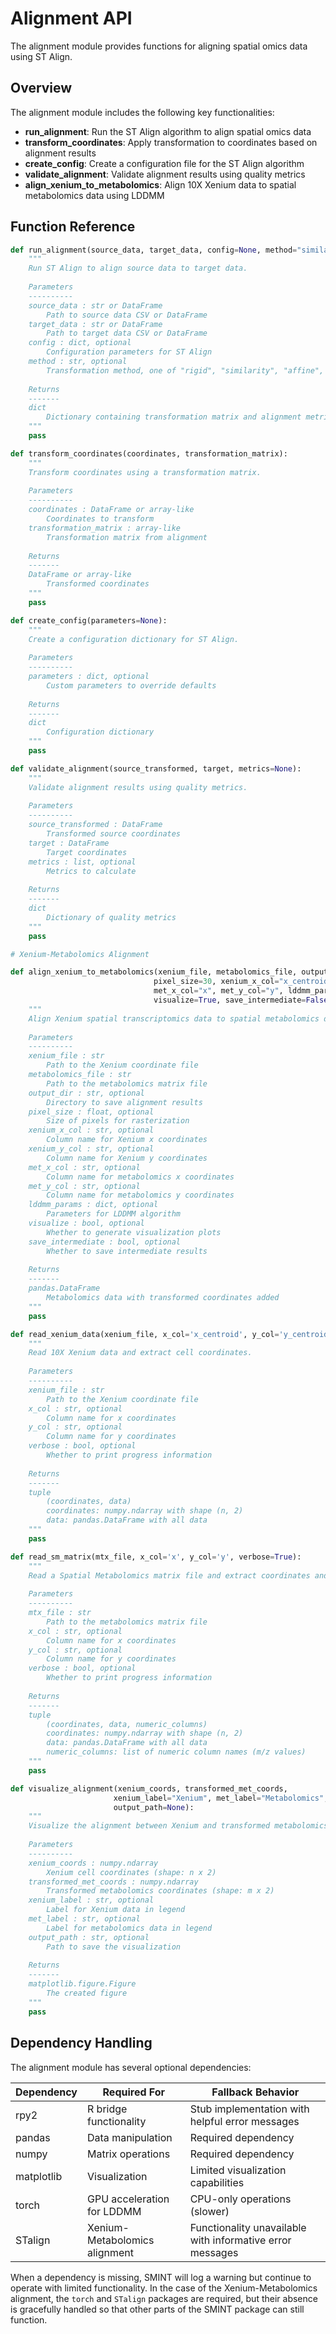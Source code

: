 # Alignment API

The alignment module provides functions for aligning spatial omics data using ST Align.

## Overview

The alignment module includes the following key functionalities:

- **run_alignment**: Run the ST Align algorithm to align spatial omics data
- **transform_coordinates**: Apply transformation to coordinates based on alignment results
- **create_config**: Create a configuration file for the ST Align algorithm
- **validate_alignment**: Validate alignment results using quality metrics
- **align_xenium_to_metabolomics**: Align 10X Xenium data to spatial metabolomics data using LDDMM

## Function Reference

```python
def run_alignment(source_data, target_data, config=None, method="similarity"):
    """
    Run ST Align to align source data to target data.
    
    Parameters
    ----------
    source_data : str or DataFrame
        Path to source data CSV or DataFrame
    target_data : str or DataFrame
        Path to target data CSV or DataFrame
    config : dict, optional
        Configuration parameters for ST Align
    method : str, optional
        Transformation method, one of "rigid", "similarity", "affine", "projective"
        
    Returns
    -------
    dict
        Dictionary containing transformation matrix and alignment metrics
    """
    pass

def transform_coordinates(coordinates, transformation_matrix):
    """
    Transform coordinates using a transformation matrix.
    
    Parameters
    ----------
    coordinates : DataFrame or array-like
        Coordinates to transform
    transformation_matrix : array-like
        Transformation matrix from alignment
        
    Returns
    -------
    DataFrame or array-like
        Transformed coordinates
    """
    pass

def create_config(parameters=None):
    """
    Create a configuration dictionary for ST Align.
    
    Parameters
    ----------
    parameters : dict, optional
        Custom parameters to override defaults
        
    Returns
    -------
    dict
        Configuration dictionary
    """
    pass

def validate_alignment(source_transformed, target, metrics=None):
    """
    Validate alignment results using quality metrics.
    
    Parameters
    ----------
    source_transformed : DataFrame
        Transformed source coordinates
    target : DataFrame
        Target coordinates
    metrics : list, optional
        Metrics to calculate
        
    Returns
    -------
    dict
        Dictionary of quality metrics
    """
    pass

# Xenium-Metabolomics Alignment

def align_xenium_to_metabolomics(xenium_file, metabolomics_file, output_dir="alignment_results", 
                                pixel_size=30, xenium_x_col="x_centroid", xenium_y_col="y_centroid", 
                                met_x_col="x", met_y_col="y", lddmm_params=None, 
                                visualize=True, save_intermediate=False):
    """
    Align Xenium spatial transcriptomics data to spatial metabolomics data using LDDMM.
    
    Parameters
    ----------
    xenium_file : str
        Path to the Xenium coordinate file
    metabolomics_file : str
        Path to the metabolomics matrix file
    output_dir : str, optional
        Directory to save alignment results
    pixel_size : float, optional
        Size of pixels for rasterization
    xenium_x_col : str, optional
        Column name for Xenium x coordinates
    xenium_y_col : str, optional
        Column name for Xenium y coordinates
    met_x_col : str, optional
        Column name for metabolomics x coordinates
    met_y_col : str, optional
        Column name for metabolomics y coordinates
    lddmm_params : dict, optional
        Parameters for LDDMM algorithm
    visualize : bool, optional
        Whether to generate visualization plots
    save_intermediate : bool, optional
        Whether to save intermediate results
        
    Returns
    -------
    pandas.DataFrame
        Metabolomics data with transformed coordinates added
    """
    pass

def read_xenium_data(xenium_file, x_col='x_centroid', y_col='y_centroid', verbose=True):
    """
    Read 10X Xenium data and extract cell coordinates.
    
    Parameters
    ----------
    xenium_file : str
        Path to the Xenium coordinate file
    x_col : str, optional
        Column name for x coordinates
    y_col : str, optional
        Column name for y coordinates
    verbose : bool, optional
        Whether to print progress information
        
    Returns
    -------
    tuple
        (coordinates, data)
        coordinates: numpy.ndarray with shape (n, 2)
        data: pandas.DataFrame with all data
    """
    pass

def read_sm_matrix(mtx_file, x_col='x', y_col='y', verbose=True):
    """
    Read a Spatial Metabolomics matrix file and extract coordinates and data.
    
    Parameters
    ----------
    mtx_file : str
        Path to the metabolomics matrix file
    x_col : str, optional
        Column name for x coordinates
    y_col : str, optional
        Column name for y coordinates
    verbose : bool, optional
        Whether to print progress information
        
    Returns
    -------
    tuple
        (coordinates, data, numeric_columns)
        coordinates: numpy.ndarray with shape (n, 2)
        data: pandas.DataFrame with all data
        numeric_columns: list of numeric column names (m/z values)
    """
    pass

def visualize_alignment(xenium_coords, transformed_met_coords, 
                       xenium_label="Xenium", met_label="Metabolomics", 
                       output_path=None):
    """
    Visualize the alignment between Xenium and transformed metabolomics data.
    
    Parameters
    ----------
    xenium_coords : numpy.ndarray
        Xenium cell coordinates (shape: n x 2)
    transformed_met_coords : numpy.ndarray
        Transformed metabolomics coordinates (shape: m x 2)
    xenium_label : str, optional
        Label for Xenium data in legend
    met_label : str, optional
        Label for metabolomics data in legend
    output_path : str, optional
        Path to save the visualization
        
    Returns
    -------
    matplotlib.figure.Figure
        The created figure
    """
    pass
```

## Dependency Handling

The alignment module has several optional dependencies:

| Dependency | Required For | Fallback Behavior |
| ---------- | ------------ | ----------------- |
| rpy2 | R bridge functionality | Stub implementation with helpful error messages |
| pandas | Data manipulation | Required dependency |
| numpy | Matrix operations | Required dependency |
| matplotlib | Visualization | Limited visualization capabilities |
| torch | GPU acceleration for LDDMM | CPU-only operations (slower) |
| STalign | Xenium-Metabolomics alignment | Functionality unavailable with informative error messages |

When a dependency is missing, SMINT will log a warning but continue to operate with limited functionality. In the case of the Xenium-Metabolomics alignment, the `torch` and `STalign` packages are required, but their absence is gracefully handled so that other parts of the SMINT package can still function.
